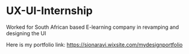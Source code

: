 # UX-UI-Internship
Worked for South African based E-learning company in revamping and designing the UI 

Here is my portfolio link: https://sionaravi.wixsite.com/mydesignportfolio
